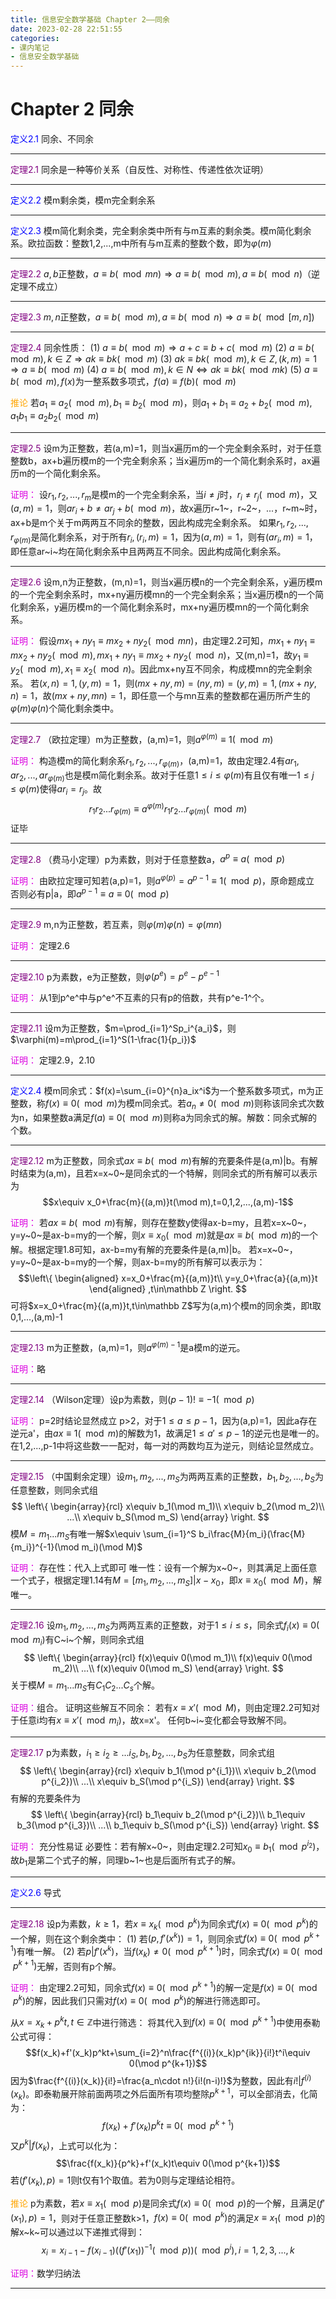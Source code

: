 ```yaml
---
title: 信息安全数学基础 Chapter 2——同余
date: 2023-02-28 22:51:55
categories:
- 课内笔记
- 信息安全数学基础
---
```

# Chapter 2 同余
<font color=blue>定义2.1</font> 同余、不同余

---

<font color=purple>定理2.1</font> 同余是一种等价关系（自反性、对称性、传递性依次证明）

---

<font color=blue>定义2.2</font> 模m剩余类，模m完全剩余系

---

<font color=blue>定义2.3</font> 模m简化剩余类，完全剩余类中所有与m互素的剩余类。模m简化剩余系。欧拉函数：整数1,2,...,m中所有与m互素的整数个数，即为$\varphi(m)$

---

<font color=purple>定理2.2</font> $a,b$正整数，$a\equiv b(\mod mn)\Rightarrow a\equiv b(\mod m), a\equiv b(\mod n)$（逆定理不成立）

---

<font color=purple>定理2.3</font> $m,n$正整数，$a\equiv b(\mod m),a\equiv b(\mod n)\Rightarrow a\equiv b(\mod [m,n])$

---

<font color=purple>定理2.4</font> 同余性质：
(1) $a\equiv b(\mod m)\Rightarrow a+c\equiv b+c(\mod m)$
(2) $a\equiv b(\mod m), k\in Z\Rightarrow ak\equiv bk(\mod m)$
(3) $ak\equiv bk(\mod m), k\in Z,(k,m)=1\Rightarrow a\equiv b(\mod m)$
(4) $a\equiv b(\mod m), k\in N\Leftrightarrow ak\equiv bk(\mod mk)$
(5) $a\equiv b(\mod m), f(x)$为一整系数多项式，$f(a)\equiv f(b)(\mod m)$

<font color=orange>推论</font> 若$a_1\equiv a_2(\mod m),b_1\equiv b_2(\mod m)$，则$a_1+b_1\equiv a_2+b_2(\mod m),a_1b_1\equiv a_2b_2(\mod m)$

---

<font color=purple>定理2.5</font> 设m为正整数，若(a,m)=1，则当x遍历m的一个完全剩余系时，对于任意整数b，ax+b遍历模m的一个完全剩余系；当x遍历m的一个简化剩余系时，ax遍历m的一个简化剩余系。

<font color=dblue>证明：</font>
设$r_1,r_2,...,r_m$是模m的一个完全剩余系，当$i\ne j$时，$r_i\ne r_j(\mod m)$，又$(a,m)=1$，则$ar_i+b\ne ar_j+b(\mod m)$，故x遍历r~1~，r~2~，...，r~m~时，ax+b是m个关于m两两互不同余的整数，因此构成完全剩余系。
如果$r_1,r_2,...,r_{\varphi(m)}$是简化剩余系，对于所有$r_i,(r_i,m)=1$，因为$(a,m)=1$，则有$(ar_i,m)=1$，即任意ar~i~均在简化剩余系中且两两互不同余。因此构成简化剩余系。

---

<font color=purple>定理2.6</font> 设m,n为正整数，(m,n)=1，则当x遍历模n的一个完全剩余系，y遍历模m的一个完全剩余系时，mx+ny遍历模mn的一个完全剩余系；当x遍历模n的一个简化剩余系，y遍历模m的一个简化剩余系时，mx+ny遍历模mn的一个简化剩余系。

<font color=dblue>证明：</font>
假设$mx_1+ny_1\equiv mx_2+ny_2(\mod mn)$，由定理2.2可知，$mx_1+ny_1\equiv mx_2+ny_2(\mod m),mx_1+ny_1\equiv mx_2+ny_2(\mod n)$，又(m,n)=1，故$y_1\equiv y_2(\mod m),x_1\equiv x_2(\mod n)$。因此mx+ny互不同余，构成模mn的完全剩余系。
若$(x,n)=1,(y,m)=1$，则$(mx+ny,m)=(ny,m)=(y,m)=1,(mx+ny,n)=1$，故$(mx+ny,mn)=1$，即任意一个与mn互素的整数都在遍历所产生的$\varphi(m)\varphi(n)$个简化剩余类中。

---

<font color=purple>定理2.7</font> （欧拉定理）m为正整数，(a,m)=1，则$a^{\varphi(m)}\equiv 1(\mod m)$

<font color=dblue>证明：</font>
构造模m的简化剩余系$r_1,r_2,...,r_{\varphi(m)}$，(a,m)=1，故由定理2.4有$ar_1,ar_2,...,ar_{\varphi(m)}$也是模m简化剩余系。故对于任意$1\le i\le \varphi(m)$有且仅有唯一$1\le j\le \varphi(m)$使得$ar_i=r_j$。故
$$r_1r_2...r_{\varphi(m)}\equiv a^{\varphi(m)}r_1r_2...r_{\varphi(m)}(\mod m)$$
证毕

---

<font color=purple>定理2.8</font> （费马小定理）p为素数，则对于任意整数a，$a^p\equiv a(\mod p)$

<font color=dblue>证明：</font>
由欧拉定理可知若(a,p)=1，则$a^{\varphi(p)}=a^{p-1}\equiv 1(\mod p)$，原命题成立
否则必有p|a，即$a^{p-1}\equiv a\equiv 0(\mod p)$

---

<font color=purple>定理2.9</font> m,n为正整数，若互素，则$\varphi(m)\varphi(n)=\varphi(mn)$

<font color=dblue>证明：</font>
定理2.6

---

<font color=purple>定理2.10</font> p为素数，e为正整数，则$\varphi(p^e)=p^e-p^{e-1}$

<font color=dblue>证明：</font>
从1到p^e^中与p^e^不互素的只有p的倍数，共有p^e-1^个。

---

<font color=purple>定理2.11</font> 设m为正整数，$m=\prod_{i=1}^Sp_i^{a_i}$，则$\varphi(m)=m\prod_{i=1}^S(1-\frac{1}{p_i})$

<font color=dblue>证明：</font>
定理2.9，2.10

---

<font color=blue>定义2.4</font> 模m同余式：$f(x)=\sum_{i=0}^{n}a_ix^i$为一个整系数多项式，m为正整数，称$f(x)\equiv 0(\mod m)$为模m同余式。若$a_n\ne 0(\mod m)$则称该同余式次数为n，如果整数a满足$f(a)\equiv 0(\mod m)$则称a为同余式的解。解数：同余式解的个数。

---

<font color=purple>定理2.12</font> m为正整数，同余式$ax\equiv b(\mod m)$有解的充要条件是(a,m)|b。有解时结束为(a,m)，且若x=x~0~是同余式的一个特解，则同余式的所有解可以表示为
$$x\equiv x_0+\frac{m}{(a,m)}t(\mod m),t=0,1,2,...,(a,m)-1$$

<font color=dblue>证明：</font>
若$ax\equiv b(\mod m)$有解，则存在整数y使得ax-b=my，且若x=x~0~，y=y~0~是ax-b=my的一个解，则$x\equiv x_0(\mod m)$就是$ax\equiv b(\mod m)$的一个解。根据定理1.8可知，ax-b=my有解的充要条件是(a,m)|b。
若x=x~0~，y=y~0~是ax-b=my的一个解，则ax-b=my的所有解可以表示为：
$$\left\{  
		\begin{aligned}
             x=x_0+\frac{m}{(a,m)}t\\
             y=y_0+\frac{a}{(a,m)}t
       \end{aligned}
       ,t\in\mathbb Z
\right.
$$
可将$x=x_0+\frac{m}{(a,m)}t,t\in\mathbb Z$写为(a,m)个模m的同余类，即t取0,1,...,(a,m)-1

---

<font color=purple>定理2.13</font> m为正整数，(a,m)=1，则$a^{\varphi(m)-1}$是a模m的逆元。

<font color=dblue>证明：</font>略

---

<font color=purple>定理2.14</font> （Wilson定理）设p为素数，则$(p-1)!\equiv -1(\mod p)$

<font color=dblue>证明：</font>
p=2时结论显然成立
p>2，对于$1\le a\le p-1$，因为(a,p)=1，因此a存在逆元a'，由$ax\equiv 1(\mod m)$的解数为1，故满足$1\le a'\le p-1$的逆元也是唯一的。在1,2,...,p-1中将这些数一一配对，每一对的两数均互为逆元，则结论显然成立。

---

<font color=purple>定理2.15</font> （中国剩余定理）设$m_1,m_2,...,m_S$为两两互素的正整数，$b_1,b_2,...,b_S$为任意整数，则同余式组
$$
\left\{  
		\begin{array}{rcl}
             x\equiv b_1(\mod m_1)\\
             x\equiv b_2(\mod m_2)\\
             ...\\
             x\equiv b_S(\mod m_S)
       \end{array}
\right.
$$
模$M=m_1...m_S$有唯一解$x\equiv \sum_{i=1}^S b_i\frac{M}{m_i}(\frac{M}{m_i})^{-1}(\mod m_i)(\mod M)$

<font color=dblue>证明：</font>
存在性：代入上式即可
唯一性：设有一个解为x~0~，则其满足上面任意一个式子，根据定理1.14有$M=[m_1,m_2,...,m_S]|x-x_0$，即$x\equiv x_0(\mod M)$，解唯一。

---

<font color=purple>定理2.16</font> 设$m_1,m_2,...,m_S$为两两互素的正整数，对于$1\le i\le s$，同余式$f_i(x)\equiv 0(\mod m_i)$有C~i~个解，则同余式组
$$
\left\{  
		\begin{array}{rcl}
             f(x)\equiv 0(\mod m_1)\\
             f(x)\equiv 0(\mod m_2)\\
             ...\\
             f(x)\equiv 0(\mod m_S)
       \end{array}
\right.
$$
关于模$M=m_1...m_S$有$C_1C_2...C_s$个解。

<font color=dblue>证明：</font>组合。
证明这些解互不同余：
若有$x\equiv x'(\mod M)$，则由定理2.2可知对于任意i均有$x\equiv x'(\mod m_i)$，故x=x'。
任何b~i~变化都会导致解不同。

---

<font color=purple>定理2.17</font> p为素数，$i_1\ge i_2\ge ... i_S,b_1,b_2,...,b_S$为任意整数，同余式组
$$
\left\{  
		\begin{array}{rcl}
             x\equiv b_1(\mod p^{i_1})\\
             x\equiv b_2(\mod p^{i_2})\\
             ...\\
             x\equiv b_S(\mod p^{i_S})
       \end{array}
\right.
$$
有解的充要条件为
$$
\left\{  
		\begin{array}{rcl}
             b_1\equiv b_2(\mod p^{i_2})\\
             b_1\equiv b_3(\mod p^{i_3})\\
             ...\\
             b_1\equiv b_S(\mod p^{i_S})
       \end{array}
\right.
$$

<font color=dblue>证明：</font>
充分性易证
必要性：若有解x~0~，则由定理2.2可知$x_0\equiv b_1(\mod p^{i_2})$，故$b_1$是第二个式子的解，同理b~1~也是后面所有式子的解。

---

<font color=blue>定义2.6</font> 导式

---

<font color=purple>定理2.18</font> 设p为素数，$k\ge 1$，若$x\equiv x_k(\mod p^k)$为同余式$f(x)\equiv 0(\mod p^k)$的一个解，则在这个剩余类中：
(1) 若$(p,f'(x^k))=1$，则同余式$f(x)\equiv 0(\mod p^{k+1})$有唯一解。
(2) 若$p|f'(x^k)$，当$f(x_k)\ne 0(\mod p^{k+1})$时，同余式$f(x)\equiv 0(\mod p^{k+1})$无解，否则有p个解。

<font color=dblue>证明：</font>
由定理2.2可知，同余式$f(x)\equiv 0(\mod p^{k+1})$的解一定是$f(x)\equiv 0(\mod p^k)$的解，因此我们只需对$f(x)\equiv 0(\mod p^k)$的解进行筛选即可。

从$x=x_k+p^kt,t\in\mathbb Z$中进行筛选：
将其代入到$f(x)\equiv 0(\mod p^{k+1})$中使用泰勒公式可得：
$$f(x_k)+f'(x_k)p^kt+\sum_{i=2}^n\frac{f^{(i)}(x_k)p^{ik}}{i!}t^i\equiv 0(\mod p^{k+1})$$
因为$\frac{f^{(i)}(x_k)}{i!}=\frac{a_n\cdot n!}{i!(n-i)!}$为整数，因此有$i!|f^{(i)}(x_k)$。即泰勒展开除前面两项之外后面所有项均整除$p^{k+1}$，可以全部消去，化简为：
$$f(x_k)+f'(x_k)p^kt\equiv 0(\mod p^{k+1})$$
又$p^k|f(x_k)$，上式可以化为：
$$\frac{f(x_k)}{p^k}+f'(x_k)t\equiv 0(\mod p^{k+1})$$
若$(f'(x_k),p)=1$则t仅有1个取值。若为0则与定理结论相符。

<font color=orange>推论</font> p为素数，若$x\equiv x_1(\mod p)$是同余式$f(x)\equiv 0(\mod p)$的一个解，且满足$(f'(x_1),p)=1$，则对于任意正整数k>1，$f(x)\equiv 0(\mod p^k)$的满足$x\equiv x_1(\mod p)$的解x~k~可以通过以下递推式得到：
$$x_i=x_{i-1}-f(x_{i-1})((f'(x_1))^{-1}(\mod p))(\mod p^i),i=1,2,3,...,k$$

<font color=dblue>证明：</font>数学归纳法

---
